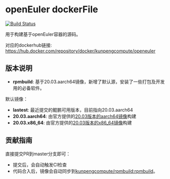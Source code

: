 # openEuler dockerFile

[![Build Status](https://travis-ci.com/kunpengcompute/rpmbuild.svg?branch=master)](https://travis-ci.com/kunpengcompute/rpmbuild)

用于构建基于openEuler容器的源码。

对应的dockerhub链接: https://hub.docker.com/repository/docker/kunpengcompute/openeuler


## 版本说明
- **rpmbuild**: 基于20.03.aarch64镜像，新增了默认源，安装了一些打包及开发用的必备软件。

默认镜像：

- **lastest**: 最近提交的鲲鹏可用版本，目前指向20.03.aarch64
- **20.03.aarch64**: 由官方提供的[20.03版本的aarch64镜像](https://repo.openeuler.org/openEuler-20.03-LTS/docker_img/aarch64/openEuler-docker.aarch64.tar.xz)构建
- **20.03.x86_64**: 由官方提供的[20.03版本的x86_64镜像](https://repo.openeuler.org/openEuler-20.03-LTS/docker_img/x86_64/openEuler-docker.x86_64.tar.xz)构建


## 贡献指南
直接提交PR到master分支即可：
- 提交后，会自动触发CI检查
- 代码合入后，镜像会自动同步到[kunpengcompute/rpmbuild:rpmbuild](https://hub.docker.com/repository/docker/kunpengcompute/openeuler)。
